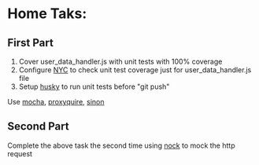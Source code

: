 # Home Taks:
## First Part
1) Cover user_data_handler.js with unit tests with 100% coverage
2) Configure [NYC](https://www.npmjs.com/package/nyc) to check unit test coverage just for user_data_handler.js file
3) Setup [husky](https://www.npmjs.com/package/husky) to run unit tests before "git push"
   
Use [mocha](https://www.npmjs.com/package/mocha), [proxyquire](https://www.npmjs.com/package/proxyquire), [sinon](https://www.npmjs.com/package/sinon)

## Second Part
Complete the above task the second time using [nock](https://www.npmjs.com/package/nock) to mock the http request
